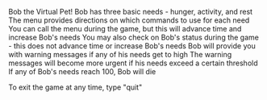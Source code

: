 Bob the Virtual Pet!
Bob has three basic needs - hunger, activity, and rest
The menu provides directions on which commands to use for each need
You can call the menu during the game, but this will advance time and increase Bob's needs
You may also check on Bob's status during the game - this does not advance time or increase Bob's needs
Bob will provide you with warning messages if any of his needs get to high 
The warning messages will become more urgent if his needs exceed a certain threshold 
If any of Bob's needs reach 100, Bob will die

To exit the game at any time, type "quit"